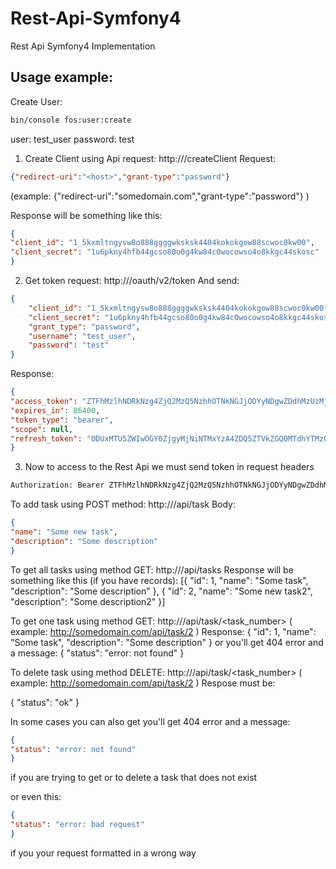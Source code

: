 # Rest-Api-Symfony4
Rest Api Symfony4 Implementation

## Usage example:

Create User:
```bash
bin/console fos:user:create
```
user: test_user
password: test

1. Create Client using Api request:
http://<host>/createClient
Request:
```json
{"redirect-uri":"<host>","grant-type":"password"} 
```
(example: {"redirect-uri":"somedomain.com","grant-type":"password"}  )

Response will be something like this:
```json
{
"client_id": "1_5kxmltngysw8o888ggggwksksk4404kokokgow88scwoc0kw00",
"client_secret": "1u6pkny4hfb44gcso80o0g4kw84c0wocowso4o8kkgc44skosc"
}
```

2. Get token request:
http://<host>/oauth/v2/token
And send:
```json
{
    "client_id": "1_5kxmltngysw8o888ggggwksksk4404kokokgow88scwoc0kw00",
    "client_secret": "1u6pkny4hfb44gcso80o0g4kw84c0wocowso4o8kkgc44skosc",
    "grant_type": "password",
    "username": "test_user",
    "password": "test"
}
```
Response:
```json
{
"access_token": "ZTFhMzlhNDRkNzg4ZjQ2MzQ5NzhhOTNkNGJjODYyNDgwZDdhMzUzMjYzMTMzOGY2ZTNkYzUzMTI2YmIyY2E1YQ",
"expires_in": 86400,
"token_type": "bearer",
"scope": null,
"refresh_token": "ODUxMTU5ZWIwOGY0ZjgyMjNiNTMxYzA4ZDQ5ZTVkZGQ0MTdhYTMzOTMzMjE5YTA0ODA5NmFlODYwZjIxYTAwZg"
}
```
3. Now to access to the Rest Api we must send token in request headers
```bash
Authorization: Bearer ZTFhMzlhNDRkNzg4ZjQ2MzQ5NzhhOTNkNGJjODYyNDgwZDdhMzUzMjYzMTMzOGY2ZTNkYzUzMTI2YmIyY2E1YQ
```

To add task using POST method:
http://<host>/api/task
Body:
```json
{
"name": "Some new task",
"description": "Some description"
}
```
To get all tasks using method GET:
http://<host>/api/tasks
Response will be something like this (if you have records):
[{
"id": 1,
"name": "Some task",
"description": "Some description"
},
{
"id": 2,
"name": "Some new task2",
"description": "Some description2"
}]

To get one task using method GET:
http://<host>/api/task/<task_number> ( example: http://somedomain.com/api/task/2 )
Response:
{
"id": 1,
"name": "Some task",
"description": "Some description"
}
or you'll get 404 error and a message:
{
"status": "error: not found"
}

To delete task using method DELETE:
http://<host>/api/task/<task_number> ( example: http://somedomain.com/api/task/2 )
Respose must be:
    
{
"status": "ok"
}

In some cases you can also get you'll get 404 error and a message:
```json
{
"status": "error: not found"
}
```
if you are trying to get or to delete a task that does not exist

or even this:
```json
{
"status": "error: bad request"
}
```
if you your request formatted in a wrong way
